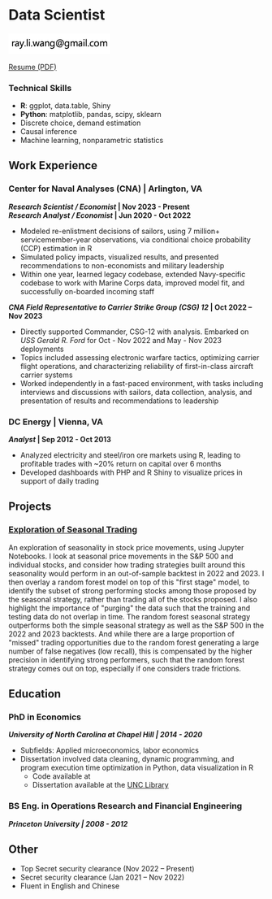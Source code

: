 # Data Scientist
<img src="email.png" width="200">

[Resume (PDF)](Ray_Wang_2024.pdf)

### Technical Skills
- **R**: ggplot, data.table, Shiny
- **Python**: matplotlib, pandas, scipy, sklearn
- Discrete choice, demand estimation
- Causal inference
- Machine learning, nonparametric statistics

## Work Experience
### Center for Naval Analyses (CNA) | Arlington, VA
**_Research Scientist / Economist_ | Nov 2023 - Present**  
**_Research Analyst / Economist_ | Jun 2020 - Oct 2022**
- Modeled re-enlistment decisions of sailors, using 7 million+ servicemember-year observations, via conditional choice probability (CCP) estimation in R
- Simulated policy impacts, visualized results, and presented recommendations to non-economists and military leadership
- Within one year, learned legacy codebase, extended Navy-specific codebase to work with Marine Corps data, improved model fit, and successfully on-boarded incoming staff

**_CNA Field Representative to Carrier Strike Group (CSG) 12_ | Oct 2022 – Nov 2023**
- Directly supported Commander, CSG-12 with analysis. Embarked on _USS Gerald R. Ford_ for Oct - Nov 2022 and May - Nov 2023 deployments
- Topics included assessing electronic warfare tactics, optimizing carrier flight operations, and characterizing reliability of first-in-class aircraft carrier systems
- Worked independently in a fast-paced environment, with tasks including interviews and discussions with sailors, data collection, analysis, and presentation of results and recommendations to leadership

### DC Energy | Vienna, VA
**_Analyst_ | Sep 2012 - Oct 2013**
- Analyzed electricity and steel/iron ore markets using R, leading to profitable trades with ~20% return on capital over 6 months
- Developed dashboards with PHP and R Shiny to visualize prices in support of daily trading

## Projects
### [Exploration of Seasonal Trading](https://github.com/raywang202/technical-trading)

An exploration of seasonality in stock price movements, using Jupyter Notebooks. I look at seasonal price movements in the S&P 500 and individual stocks, and consider how trading strategies built around this seasonality would perform in an out-of-sample backtest in 2022 and 2023. I then overlay a random forest model on top of this "first stage" model, to identify the subset of strong performing stocks among those proposed by the seasonal strategy, rather than trading all of the stocks proposed. I also highlight the importance of "purging" the data such that the training and testing data do not overlap in time. The random forest seasonal strategy outperforms both the simple seasonal strategy as well as the S&P 500 in the 2022 and 2023 backtests. And while there are a large proportion of "missed" trading opportunities due to the random forest generating a large number of false negatives (low recall), this is compensated by the higher precision in identifying strong performers, such that the random forest strategy comes out on top, especially if one considers trade frictions.


## Education
### PhD in Economics
**_University of North Carolina at Chapel Hill | 2014 - 2020_**
- Subfields: Applied microeconomics, labor economics
- Dissertation involved data cleaning, dynamic programming, and program execution time optimization in Python, data visualization in R
  - Code available at
  - Dissertation available at the [UNC Library](https://cdr.lib.unc.edu/concern/dissertations/5m60qz54r?locale=en)

### BS Eng. in Operations Research and Financial Engineering
**_Princeton University | 2008 - 2012_**

## Other
- Top Secret security clearance (Nov 2022 – Present)
- Secret security clearance (Jan 2021 – Nov 2022)
- Fluent in English and Chinese

